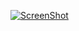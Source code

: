 [![ScreenShot](https://raw.github.com/dylan-conlin/arduino-product-counter/master/arduino-video-image.png)](http://youtu.be/cB_xQYNlEa0)

